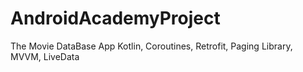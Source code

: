 # AndroidAcademyProject
The Movie DataBase App
Kotlin, Coroutines, Retrofit, Paging Library, MVVM, LiveData
